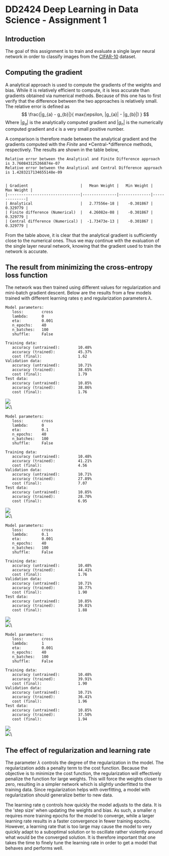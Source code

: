 # DD2424 Deep Learning in Data Science - Assignment 1



## Introduction
The goal of this assignment is to train and evaluate a single layer neural network in order to
classify images from the [CIFAR-10](https://www.cs.toronto.edu/~kriz/cifar.html) dataset.


## Computing the gradient

A analytical approach is used to compute the gradients of the weights and bias. While it is relatively efficient to compute, it is less accurate
than gradients obtained via numerical methods. Because of this one has to first verify that the difference between the two approaches is relatively small.
The relative error is defined as $$ \frac{|g_{a} - g_{b}|}{ max(\epsilon, |g_{a}| - |g_{b}|) } $$
Where $|g_{a}|$ is the analytically computed gradient and $|g_{n}|$ is the numerically computed gradient and $\epsilon$ is a very small positive number.

A comparison is therefore made between the analytical gradient and the gradients computed with the *Finite* and *Central-*difference methods, respectively.
The results are shown in the table below,



```
Relative error between the Analytical and Finite Difference approach
is 3.760843125266874e-07
Relative error between the Analytical and Central Difference approach
is 1.4283217134655148e-09


| Gradient                       |   Mean Weight |   Min Weight |   Max Weight |
|--------------------------------|---------------|--------------|--------------|
| Analytical                     |   2.77556e-18 |    -0.301867 |     0.329779 |
| Finite difference (Numerical)  |   4.26082e-08 |    -0.301867 |     0.329779 |
| Central difference (Numerical) |  -1.73473e-13 |    -0.301867 |     0.329779 |
```




From the table above, it is clear that the analytical gradient is sufficiently close to the numerical ones. 
Thus we may continue with the evaluation of the single layer neural network, knowing that the gradient used to train the network
is accurate.

## The result from minimizing the cross-entropy loss function

The network was then trained using different values for regularization and mini-batch gradient descent.
Below are the results from a few models trained with different learning rates $\eta$ and regularization parameters $\lambda$.


```
Model parameters:
   loss:        cross
   lambda:      0
   eta:         0.001
   n_epochs:    40
   n_batches:   100
   shuffle:     False

Training data:
   accuracy (untrained):        10.48%
   accuracy (trained):          45.37%
   cost (final):                1.62
Validation data:
   accuracy (untrained):        10.71%
   accuracy (trained):          38.65%
   cost (final):                1.79
Test data:
   accuracy (untrained):        10.85%
   accuracy (trained):          38.86%
   cost (final):                1.76
```

![](figures/report_figure3_1.png)\
![](figures/report_figure3_2.png)\



```
Model parameters:
   loss:        cross
   lambda:      0
   eta:         0.1
   n_epochs:    40
   n_batches:   100
   shuffle:     False

Training data:
   accuracy (untrained):        10.48%
   accuracy (trained):          41.21%
   cost (final):                4.56
Validation data:
   accuracy (untrained):        10.71%
   accuracy (trained):          27.89%
   cost (final):                7.07
Test data:
   accuracy (untrained):        10.85%
   accuracy (trained):          28.70%
   cost (final):                6.95
```

![](figures/report_figure4_1.png)\
![](figures/report_figure4_2.png)\



```
Model parameters:
   loss:        cross
   lambda:      0.1
   eta:         0.001
   n_epochs:    40
   n_batches:   100
   shuffle:     False

Training data:
   accuracy (untrained):        10.48%
   accuracy (trained):          44.41%
   cost (final):                1.76
Validation data:
   accuracy (untrained):        10.71%
   accuracy (trained):          38.77%
   cost (final):                1.90
Test data:
   accuracy (untrained):        10.85%
   accuracy (trained):          39.01%
   cost (final):                1.88
```

![](figures/report_figure5_1.png)\
![](figures/report_figure5_2.png)\



```
Model parameters:
   loss:        cross
   lambda:      1
   eta:         0.001
   n_epochs:    40
   n_batches:   100
   shuffle:     False

Training data:
   accuracy (untrained):        10.48%
   accuracy (trained):          39.91%
   cost (final):                1.90
Validation data:
   accuracy (untrained):        10.71%
   accuracy (trained):          36.41%
   cost (final):                1.96
Test data:
   accuracy (untrained):        10.85%
   accuracy (trained):          37.50%
   cost (final):                1.94
```

![](figures/report_figure6_1.png)\
![](figures/report_figure6_2.png)\



## The effect of regularization and learning rate

The parameter $\lambda$ controls the degree of the regularization in the model.
The regularization adds a penalty term to the cost function. Because the objective is to minimize the
cost function, the regularization will effectively penalize the function for large weights. 
This will force the weights closer to zero, resulting in a simpler network which is slightly underfitted 
to the training data. Since regularization helps with overfitting, a model with regularization should generalize
better to new data.


The learning rate $\eta$ controls how quickly the model adjusts to the data. It is the 'step size' when updating the 
weights and bias. As such, a smaller $\eta$ requires more training epochs for the model to converge, while a larger learning 
rate results in a faster convergence in fewer training epochs. However, a learning rate that is too large may cause the model to 
very quickly adapt to a suboptimal solution or to oscillate rather violently around what would be the converged solution.
It is therefore important that one takes the time to finely tune the learning rate in order to get a model that behaves and performs well.  


